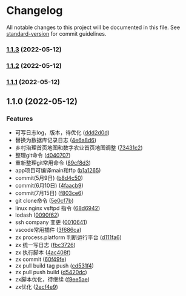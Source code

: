 # Changelog

All notable changes to this project will be documented in this file. See [standard-version](https://github.com/conventional-changelog/standard-version) for commit guidelines.

### [1.1.3](https://github.com/aehyok/2022/compare/v1.1.2...v1.1.3) (2022-05-12)

### [1.1.2](https://github.com/aehyok/2022/compare/v1.1.1...v1.1.2) (2022-05-12)

### [1.1.1](https://github.com/aehyok/2022/compare/v1.1.0...v1.1.1) (2022-05-12)

## 1.1.0 (2022-05-12)


### Features

* 可写日志log，版本，待优化 ([ddd2d0d](https://github.com/aehyok/2022/commit/ddd2d0dffa3ffb3874fe471f26591e60b58d584a))
* 替换为数据库记录日志 ([4e6a8d6](https://github.com/aehyok/2022/commit/4e6a8d6618fd2b9991e76ff7faa0016567f6621c))
* 乡村治理首页地图和数字农业首页地图调整 ([73431c2](https://github.com/aehyok/2022/commit/73431c221b1e1d880bcf671313568c6c6e8374de))
* 整理git命令 ([d040707](https://github.com/aehyok/2022/commit/d040707f5e92e75417d1577f7cc5263207da11e9))
* 重新整理git常用命令 ([89cf8d3](https://github.com/aehyok/2022/commit/89cf8d31abb3644a46eb4bfbd9c0a790d111eaa9))
* app项目可编译main和ffp ([b1a1265](https://github.com/aehyok/2022/commit/b1a1265d7e7ee3810897e69018e97f65beac18fb))
* commit(5月9日) ([b8d4c50](https://github.com/aehyok/2022/commit/b8d4c50d2b2c51053ce9d9127d8a14cc0d653e22))
* commit(6月10日) ([4faacb9](https://github.com/aehyok/2022/commit/4faacb9fe8afd9194055dd48cb0efa7d9197bf4e))
* commit(7月15日) ([f803ce6](https://github.com/aehyok/2022/commit/f803ce6d9ad99ac22aa29db348764849031c3a4b))
* git clone命令 ([5e0cf7b](https://github.com/aehyok/2022/commit/5e0cf7bb4c1c9290d0517ae847d6a1b9cd575d5f))
* linux nginx vsftpd 指令 ([68d6942](https://github.com/aehyok/2022/commit/68d6942d521f3ab48a3eb52685f038a85dbeafbc))
* lodash ([0090f62](https://github.com/aehyok/2022/commit/0090f6251e86b9e459834296cb47cb8c1c099570))
* ssh company 变更 ([0010641](https://github.com/aehyok/2022/commit/0010641e003f3fcb970671a89358c580b297852c))
* vscode常用插件 ([3f686ca](https://github.com/aehyok/2022/commit/3f686ca45dca0f35039006cc2fe3f127d10dcbc2))
* zx  process.platform 判断运行平台 ([d111fa6](https://github.com/aehyok/2022/commit/d111fa69720617454b7cc55dd74462f882a81859))
* zx 统一写日志 ([fbc3726](https://github.com/aehyok/2022/commit/fbc372615439a66ba1a9fa8ddd30a656e0528d9e))
* zx 执行脚本 ([4ac408f](https://github.com/aehyok/2022/commit/4ac408feb2629011f54502dcca5af5d15db93fca))
* zx commit ([60f49fe](https://github.com/aehyok/2022/commit/60f49fe40f3daec0f25cf9e1ede5a06d0c38d3bb))
* zx pull build  tag push ([cd531f4](https://github.com/aehyok/2022/commit/cd531f4ebdc77ded132f8d6c0c4ea10b05ad7759))
* zx pull push  build ([d5420dc](https://github.com/aehyok/2022/commit/d5420dcd044f6a2395dbe6ca711fd86cbbedf86b))
* zx脚本优化，待继续 ([f9ee5ae](https://github.com/aehyok/2022/commit/f9ee5ae164a44cabc0fe93e6fdd2789d1cccc13b))
* zx优化 ([2ecf4e9](https://github.com/aehyok/2022/commit/2ecf4e9c92f1a5bc3f9a27196a3f8362dab96f8d))
